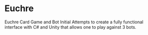 # Euchre
Euchre Card Game and Bot
Initial Attempts to create a fully functional interface with C# and Unity that allows one to play against 3 bots.
